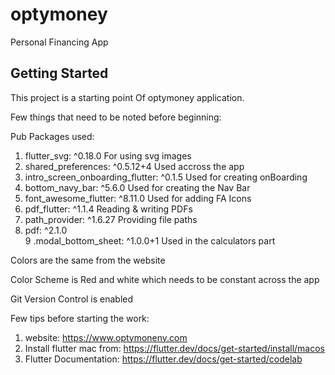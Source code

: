 # optymoney

Personal Financing App

## Getting Started

This project is a starting point Of optymoney application.

Few things that need to be noted before beginning:

Pub Packages used:

1. flutter_svg: ^0.18.0                                                                     For using svg images
2. shared_preferences: ^0.5.12+4                                                            Used accross the app
3. intro_screen_onboarding_flutter: ^0.1.5                                                  Used for creating onBoarding
4. bottom_navy_bar: ^5.6.0                                                                  Used for creating the Nav Bar
5. font_awesome_flutter: ^8.11.0                                                            Used for adding FA Icons
6. pdf_flutter: ^1.1.4                                                                      Reading & writing PDFs
7. path_provider: ^1.6.27                                                                   Providing file paths
8. pdf: ^2.1.0                                                                              
9 .modal_bottom_sheet: ^1.0.0+1                                                             Used in the calculators part
      
Colors are the same from the website

Color Scheme is Red and white which needs to be constant across the app

Git Version Control is enabled

Few tips before starting the work:
    
1. website: https://www.optymoneny.com
2. Install flutter mac from: https://flutter.dev/docs/get-started/install/macos
3. Flutter Documentation: https://flutter.dev/docs/get-started/codelab